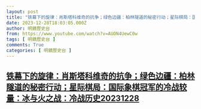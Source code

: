 ```yaml
---
layout: post
title: "铁幕下的旋律：肖斯塔科维奇的抗争；绿色边疆：柏林隧道的秘密行动；星际棋局：国际象棋冠军的冷战较量：冰与火之战：冷战历史20231228"
date: 2023-12-28T18:03:05.000Z
author: 明鏡歷史台
from: https://www.youtube.com/watch?v=AUON4UewC0w
tags: [ 明鏡歷史台 ]
comments: True
categories: [ 明鏡歷史台 ]
---
```

<!--1703786585000-->
[铁幕下的旋律：肖斯塔科维奇的抗争；绿色边疆：柏林隧道的秘密行动；星际棋局：国际象棋冠军的冷战较量：冰与火之战：冷战历史20231228](https://www.youtube.com/watch?v=AUON4UewC0w)
------

<div>

</div>
